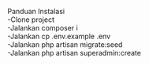 Panduan Instalasi<br> 
-Clone project<br>
-Jalankan composer i<br>
-Jalankan cp .env.example .env<br>
-Jalankan php artisan migrate:seed<br>
-Jalankan php artisan superadmin:create<br>
